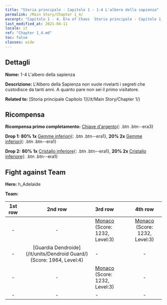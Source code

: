```yaml
---
title: "Storia principale - Capitolo 1 - 1-4 L'albero della sapienza"
permalink: /Main Story/Chapter 1_4/
excerpt: "Capitolo 1 - 4. Era of Chaos  Storia principale - Capitolo 1_4. 1-4 L'albero della sapienza"
last_modified_at: 2021-04-11
locale: it
ref: "Chapter 1_4.md"
toc: false
classes: wide
---
```


## Dettagli

 **Nome:** 1-4 L'albero della sapienza

 **Descrizione:** L'Albero della Sapienza non vuole rivelarti i segreti che custodisce da tanti anni. A quanto pare non sei il primo visitatore.

 **Related to:** [Storia principale Capitolo 1](/it/Main Story/Chapter 1/)

## Ricompensa

 **Ricompensa primo completamento:** [Chiave d'argento](/it/Items/con_693/){: .btn .btn--era3}

 **Drop 1:** **80% 1x** [Gemme inferiori](/it/Items/mat_4/){: .btn .btn--era1}, **20% 2x** [Gemme inferiori](/it/Items/mat_4/){: .btn .btn--era1}

 **Drop 2:** **80% 1x** [Cristallo inferiore](/it/Items/mat_5/){: .btn .btn--era1}, **20% 2x** [Cristallo inferiore](/it/Items/mat_5/){: .btn .btn--era1}


## Fight against Team
 **Hero:** h_Adelaide

 **Team:**


  | 1st row | 2nd row | 3rd row | 4th row |
  |:----:|:----:|:----|:----:|
  | - | - | [Monaco](/it/units/Monk/) (Score: 1232, Level:3)  | [Monaco](/it/units/Monk/) (Score: 1232, Level:3)  |
  | - | [Guardia Dendroide](/it/units/Dendroid Guard/) (Score: 1964, Level:4)  | - | - |
  | - | - | [Monaco](/it/units/Monk/) (Score: 1232, Level:3)  | - |
  | - | - | - | - |


